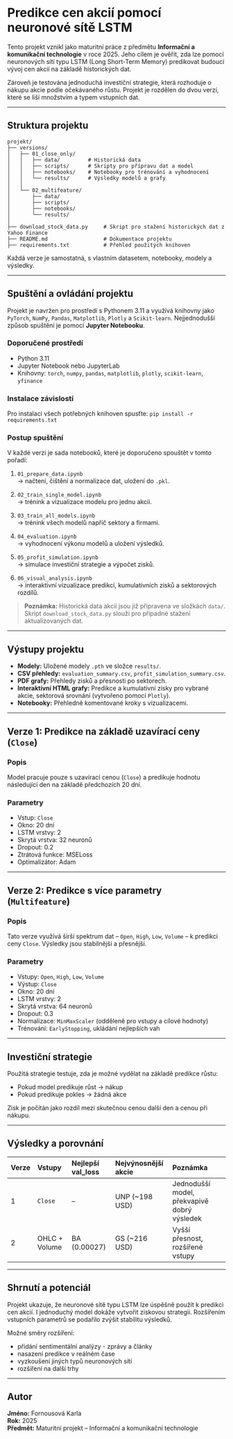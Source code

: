 # Predikce cen akcií pomocí neuronové sítě LSTM

Tento projekt vznikl jako maturitní práce z předmětu **Informační a komunikační technologie** v roce 2025. Jeho cílem je ověřit, zda lze pomocí neuronových sítí typu LSTM (Long Short-Term Memory) predikovat budoucí vývoj cen akcií na základě historických dat.

Zároveň je testována jednoduchá investiční strategie, která rozhoduje o nákupu akcie podle očekávaného růstu. Projekt je rozdělen do dvou verzí, které se liší množstvím a typem vstupních dat.

---

## Struktura projektu
```
projekt/
├── versions/
│   ├── 01_close_only/
│   │   ├── data/         # Historická data
│   │   ├── scripts/      # Skripty pro přípravu dat a model
│   │   ├── notebooks/    # Notebooky pro trénování a vyhodnocení
│   │   └── results/      # Výsledky modelů a grafy
│   │
│   └── 02_multifeature/
│       ├── data/
│       ├── scripts/
│       ├── notebooks/
│       └── results/
│
├── download_stock_data.py     # Skript pro stažení historických dat z Yahoo Finance
├── README.md                  # Dokumentace projektu
├── requirements.txt           # Přehled použitých knihoven
```

Každá verze je samostatná, s vlastním datasetem, notebooky, modely a výsledky.

---

## Spuštění a ovládání projektu

Projekt je navržen pro prostředí s Pythonem 3.11 a využívá knihovny jako `PyTorch`, `NumPy`, `Pandas`, `Matplotlib`, `Plotly` a `Scikit-learn`. Nejjednodušší způsob spuštění je pomocí **Jupyter Notebooku**.

### Doporučené prostředí

- Python 3.11
- Jupyter Notebook nebo JupyterLab
- Knihovny: `torch`, `numpy`, `pandas`, `matplotlib`, `plotly`, `scikit-learn`, `yfinance`

### Instalace závislostí

Pro instalaci všech potřebných knihoven spusťte: `pip install -r requirements.txt`

### Postup spuštění

V každé verzi je sada notebooků, které je doporučeno spouštět v tomto pořadí:

1. `01_prepare_data.ipynb`  
   → načtení, čištění a normalizace dat, uložení do `.pkl`.

2. `02_train_single_model.ipynb`  
   → trénink a vizualizace modelu pro jednu akcii.

3. `03_train_all_models.ipynb`  
   → trénink všech modelů napříč sektory a firmami.

4. `04_evaluation.ipynb`  
   → vyhodnocení výkonu modelů a uložení výsledků.

5. `05_profit_simulation.ipynb`  
   → simulace investiční strategie a výpočet zisků.

6. `06_visual_analysis.ipynb`  
   → interaktivní vizualizace predikcí, kumulativních zisků a sektorových rozdílů.

> **Poznámka:** Historická data akcií jsou již připravena ve složkách `data/`. Skript `download_stock_data.py` slouží pro případné stažení aktualizovaných dat.

---

## Výstupy projektu

- **Modely:** Uložené modely `.pth` ve složce `results/`.
- **CSV přehledy:** `evaluation_summary.csv`, `profit_simulation_summary.csv`.
- **PDF grafy:** Přehledy zisků a přesnosti po sektorech.
- **Interaktivní HTML grafy:** Predikce a kumulativní zisky pro vybrané akcie, sektorová srovnání (vytvořeno pomocí `Plotly`).
- **Notebooky:** Přehledně komentované kroky s vizualizacemi.

---

## Verze 1: Predikce na základě uzavírací ceny (`Close`)

### Popis
Model pracuje pouze s uzavírací cenou (`Close`) a predikuje hodnotu následující den na základě předchozích 20 dní.

### Parametry
- Vstup: `Close`
- Okno: 20 dní
- LSTM vrstvy: 2
- Skrytá vrstva: 32 neuronů
- Dropout: 0.2
- Ztrátová funkce: MSELoss
- Optimalizátor: Adam

---

## Verze 2: Predikce s více parametry (`Multifeature`)

### Popis
Tato verze využívá širší spektrum dat – `Open`, `High`, `Low`, `Volume` – k predikci ceny `Close`. Výsledky jsou stabilnější a přesnější.

### Parametry
- Vstupy: `Open`, `High`, `Low`, `Volume`
- Výstup: `Close`
- Okno: 20 dní
- LSTM vrstvy: 2
- Skrytá vrstva: 64 neuronů
- Dropout: 0.3
- Normalizace: `MinMaxScaler` (odděleně pro vstupy a cílové hodnoty)
- Trénování: `EarlyStopping`, ukládání nejlepších vah

---

## Investiční strategie

Použitá strategie testuje, zda je možné vydělat na základě predikce růstu:

- Pokud model predikuje růst → nákup
- Pokud predikuje pokles → žádná akce

Zisk je počítán jako rozdíl mezi skutečnou cenou další den a cenou při nákupu.

---

## Výsledky a porovnání

| Verze | Vstupy           | Nejlepší val_loss | Nejvýnosnější akcie | Poznámka                                |
|:------|:-----------------|:------------------|:--------------------|:----------------------------------------|
| 1     | `Close`           | –                  | UNP (~198 USD)       | Jednodušší model, překvapivě dobrý výsledek |
| 2     | OHLC + Volume     | BA (0.00027)          | GS (~216 USD)        | Vyšší přesnost, rozšířené vstupy         |

---

## Shrnutí a potenciál

Projekt ukazuje, že neuronové sítě typu LSTM lze úspěšně použít k predikci cen akcií. I jednoduchý model dokáže vytvořit ziskovou strategii. Rozšířením vstupních parametrů se podařilo zvýšit stabilitu výsledků.

Možné směry rozšíření:
- přidání sentimentální analýzy - zprávy a články
- nasazení predikce v reálném čase
- vyzkoušení jiných typů neuronových sítí
- rozšíření na další trhy

---

## Autor

**Jméno:** Fornousová Karla  
**Rok:** 2025  
**Předmět:** Maturitní projekt – Informační a komunikační technologie
